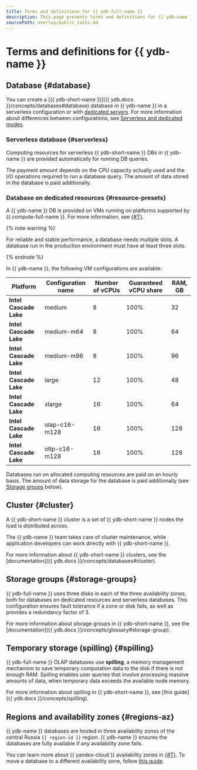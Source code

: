 ```yaml
---
title: Terms and definitions for {{ ydb-full-name }}
description: This page presents terms and definitions for {{ ydb-name }}.
sourcePath: overlay/public_talks.md
---
```


# Terms and definitions for {{ ydb-name }}

## Database {#database}

You can create a [{{ ydb-short-name }}]({{ ydb.docs }}/concepts/databases#database) database in {{ ydb-name }} in a serverless configuration or with [dedicated servers](../operations/manage-databases.md#create-db-serverless). For more information about differences between configurations, see [Serverless and dedicated modes](serverless-and-dedicated.md).

### Serverless database {#serverless}

Computing resources for serverless {{ ydb-short-name }} DBs in {{ ydb-name }} are provided automatically for running DB queries.

The payment amount depends on the CPU capacity actually used and the I/O operations required to run a database query. The amount of data stored in the database is paid additionally.

### Database on dedicated resources {#resource-presets}

A {{ ydb-name }} DB is provided on VMs running on platforms supported by {{ compute-full-name }}. For more information, see [{#T}](../../compute/concepts/vm-platforms.md).

{% note warning %}

For reliable and stable performance, a database needs multiple slots. A database run in the production environment must have at least three slots.

{% endnote %}

In {{ ydb-name }}, the following VM configurations are available:

| Platform | Configuration name | Number of vCPUs | Guaranteed vCPU share | RAM, GB |
| ----- | ----- | ----- | ----- | ----- |
| **Intel Cascade Lake** | medium | 8 | 100% | 32 |
| **Intel Cascade Lake** | medium-m64 | 8 | 100% | 64 |
| **Intel Cascade Lake** | medium-m96 | 8 | 100% | 96 |
| **Intel Cascade Lake** | large | 12 | 100% | 48 |
| **Intel Cascade Lake** | xlarge | 16 | 100% | 64 |
| **Intel Cascade Lake** | olap-c16-m128 | 16 | 100% | 128 |
| **Intel Cascade Lake** | oltp-c16-m128 | 16 | 100% | 128 |

Databases run on allocated computing resources are paid on an hourly basis. The amount of data storage for the database is paid additionally (see [Storage groups](#storage-groups) below).

## Cluster {#cluster}

A {{ ydb-short-name }} cluster is a set of {{ ydb-short-name }} nodes the load is distributed across.

The {{ ydb-name }} team takes care of cluster maintenance, while application developers can work directly with {{ ydb-short-name }}.

For more information about {{ ydb-short-name }} clusters, see the [documentation]({{ ydb.docs }}/concepts/databases#cluster).

## Storage groups {#storage-groups}

{{ ydb-full-name }} uses three disks in each of the three availability zones, both for databases on dedicated resources and serverless databases. This configuration ensures fault tolerance if a zone or disk fails, as well as provides a redundancy factor of 3.

For more information about storage groups in {{ ydb-short-name }}, see the [documentation]({{ ydb.docs }}/concepts/glossary#storage-group).

## Temporary storage (spilling) {#spilling}

{{ ydb-full-name }} OLAP databases use **spilling**, a memory management mechanism to save temporary computation data to the disk if there is not enough RAM. Spilling enables user queries that involve processing massive amounts of data, when temporary data exceeds the available node memory.

For more information about spilling in {{ ydb-short-name }}, see [this guide]({{ ydb.docs }}/concepts/spilling).

## Regions and availability zones {#regions-az}

{{ ydb-name }} databases are hosted in three availability zones of the central Russia `{{ region-id }}` region. {{ ydb-name }} ensures the databases are fully available if any availability zone fails.

You can learn more about {{ yandex-cloud }} availability zones in [{#T}](../../overview/concepts/geo-scope.md). To move a database to a different availability zone, follow [this guide](../operations/migration-to-an-availability-zone.md).
